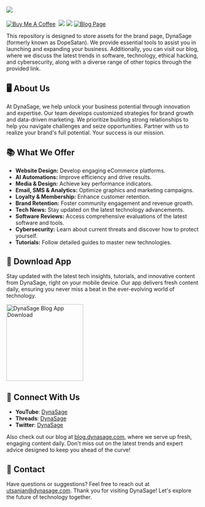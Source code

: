 <h1 align="left"><a href="https://bit.ly/3iBAz9U">
<img src="https://blogger.googleusercontent.com/img/b/R29vZ2xl/AVvXsEjSsgZvv8yb6aHhQ7o0gnoPJYQhVI8KLwuShiBfFqGnh0F_hjRXYcp8E0pixoGvhBrjgKSLThCQ3zUuPQ6W9RGmdrIPEo1ohpSUa8SGl_FCSxqg_72AUnT_ie0Tft4zsyBnE0T8uuKMZ6VhV8JGPavLLIoNWkQbT8hMoeU7FQhd3AbXtwb0XnEcOG_kgKA/s16000/Untitled%20design(1)%20(1).png"></a></h1>

[![Buy Me A Coffee](https://img.shields.io/badge/Buy_Me_A_Coffee-FFDD00?style=flat&logo=buy-me-a-coffee&logoColor=black)](https://www.buymeacoffee.com/utsanjan)‎ ‎
[![](https://dcbadge.vercel.app/api/server/uavTPkr?style=plastic)](https://discord.gg/bvzTHWnD3n)‎ ‎
[![](https://img.shields.io/github/license/utsanjan/DopeSatan?logoColor=red&style=plastic)](https://github.com/utsanjan/DopeSatan/blob/main/LICENSE)‎ ‎
[![Blog Page](https://img.shields.io/website?color=147FBC&label=DynaSage&style=flat&url=https%3A%2F%2Fwww.dynasage.com%2F)](https://www.dynasage.com/)‎ ‎

This repository is designed to store assets for the brand page, DynaSage (formerly known as DopeSatan). We provide essential tools to assist you in launching and expanding your business. Additionally, you can visit our blog, where we discuss the latest trends in software, technology, ethical hacking, and cybersecurity, along with a diverse range of other topics through the provided link.

## 🖥️ About Us
At DynaSage, we help unlock your business potential through innovation and expertise. Our team develops customized strategies for brand growth and data-driven marketing. We prioritize building strong relationships to help you navigate challenges and seize opportunities. Partner with us to realize your brand's full potential. Your success is our mission.

## 📚 What We Offer
- **Website Design:** Develop engaging eCommerce platforms.  
- **AI Automations:** Improve efficiency and drive results.  
- **Media & Design:** Achieve key performance indicators.  
- **Email, SMS & Analytics:** Optimize graphics and marketing campaigns.  
- **Loyalty & Membership:** Enhance customer retention.  
- **Brand Retention:** Foster community engagement and revenue growth.  
- **Tech News:** Stay updated on the latest technology advancements.  
- **Software Reviews:** Access comprehensive evaluations of the latest software and tools.  
- **Cybersecurity:** Learn about current threats and discover how to protect yourself.  
- **Tutorials:** Follow detailed guides to master new technologies.  

## 📲 Download App

Stay updated with the latest tech insights, tutorials, and innovative content from DynaSage, right on your mobile device. Our app delivers fresh content daily, ensuring you never miss a beat in the ever-evolving world of technology.

<a href="https://github.com/utsanjan/DopeSatan/releases">
<img src="https://bit.ly/3Ee49cs" alt="DynaSage Blog App Download" width="200" height"auto"></a>

## 📢 Connect With Us
- **YouTube**: [DynaSage](https://youtube.com/@dynasage)
- **Threads**: [DynaSage](https://www.threads.net/@thedynasage)
- **Twitter**: [DynaSage](https://x.com/thedynasage)

Also check out our blog at [blog.dynasage.com](https://blog.dynasage.com), where we serve up fresh, engaging content daily. Don't miss out on the latest trends and expert advice designed to keep you ahead of the curve!
 
## 📧 Contact
Have questions or suggestions? Feel free to reach out at [utsanjan@dynasage.com](mailto:utsanjan@dynasage.com).
Thank you for visiting DynaSage! Let's explore the future of technology together.
